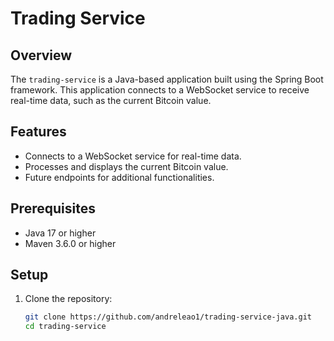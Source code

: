 # Trading Service

## Overview
The `trading-service` is a Java-based application built using the Spring Boot framework. This application connects to a WebSocket service to receive real-time data, such as the current Bitcoin value.

## Features
- Connects to a WebSocket service for real-time data.
- Processes and displays the current Bitcoin value.
- Future endpoints for additional functionalities.

## Prerequisites
- Java 17 or higher
- Maven 3.6.0 or higher

## Setup
1. Clone the repository:
   ```sh
   git clone https://github.com/andreleao1/trading-service-java.git
   cd trading-service